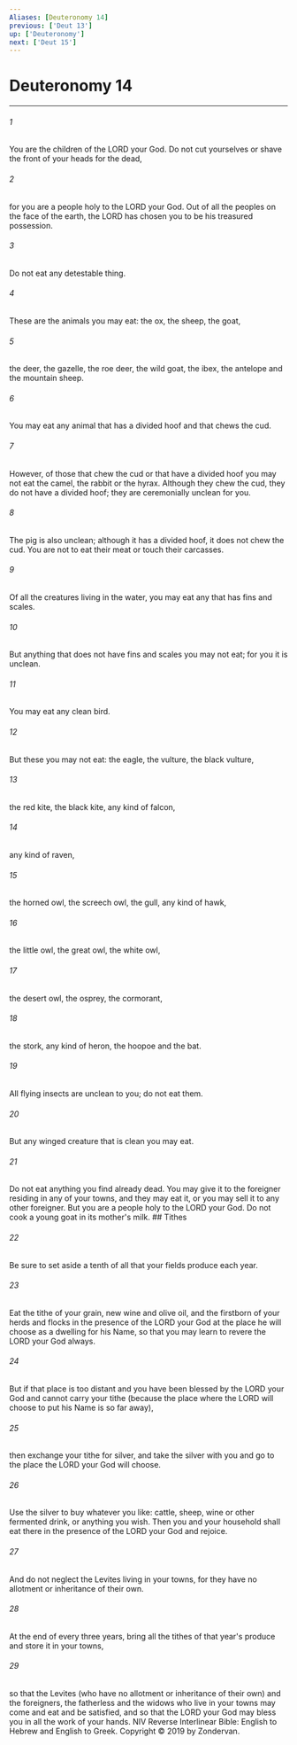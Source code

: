 ```yaml
---
Aliases: [Deuteronomy 14]
previous: ['Deut 13']
up: ['Deuteronomy']
next: ['Deut 15']
---
```

# Deuteronomy 14

***


###### 1 
You are the children of the LORD your God. Do not cut yourselves or shave the front of your heads for the dead, 

###### 2 
for you are a people holy to the LORD your God. Out of all the peoples on the face of the earth, the LORD has chosen you to be his treasured possession. 

###### 3 
Do not eat any detestable thing. 

###### 4 
These are the animals you may eat: the ox, the sheep, the goat, 

###### 5 
the deer, the gazelle, the roe deer, the wild goat, the ibex, the antelope and the mountain sheep. 

###### 6 
You may eat any animal that has a divided hoof and that chews the cud. 

###### 7 
However, of those that chew the cud or that have a divided hoof you may not eat the camel, the rabbit or the hyrax. Although they chew the cud, they do not have a divided hoof; they are ceremonially unclean for you. 

###### 8 
The pig is also unclean; although it has a divided hoof, it does not chew the cud. You are not to eat their meat or touch their carcasses. 

###### 9 
Of all the creatures living in the water, you may eat any that has fins and scales. 

###### 10 
But anything that does not have fins and scales you may not eat; for you it is unclean. 

###### 11 
You may eat any clean bird. 

###### 12 
But these you may not eat: the eagle, the vulture, the black vulture, 

###### 13 
the red kite, the black kite, any kind of falcon, 

###### 14 
any kind of raven, 

###### 15 
the horned owl, the screech owl, the gull, any kind of hawk, 

###### 16 
the little owl, the great owl, the white owl, 

###### 17 
the desert owl, the osprey, the cormorant, 

###### 18 
the stork, any kind of heron, the hoopoe and the bat. 

###### 19 
All flying insects are unclean to you; do not eat them. 

###### 20 
But any winged creature that is clean you may eat. 

###### 21 
Do not eat anything you find already dead. You may give it to the foreigner residing in any of your towns, and they may eat it, or you may sell it to any other foreigner. But you are a people holy to the LORD your God. Do not cook a young goat in its mother's milk. ## Tithes 

###### 22 
Be sure to set aside a tenth of all that your fields produce each year. 

###### 23 
Eat the tithe of your grain, new wine and olive oil, and the firstborn of your herds and flocks in the presence of the LORD your God at the place he will choose as a dwelling for his Name, so that you may learn to revere the LORD your God always. 

###### 24 
But if that place is too distant and you have been blessed by the LORD your God and cannot carry your tithe (because the place where the LORD will choose to put his Name is so far away), 

###### 25 
then exchange your tithe for silver, and take the silver with you and go to the place the LORD your God will choose. 

###### 26 
Use the silver to buy whatever you like: cattle, sheep, wine or other fermented drink, or anything you wish. Then you and your household shall eat there in the presence of the LORD your God and rejoice. 

###### 27 
And do not neglect the Levites living in your towns, for they have no allotment or inheritance of their own. 

###### 28 
At the end of every three years, bring all the tithes of that year's produce and store it in your towns, 

###### 29 
so that the Levites (who have no allotment or inheritance of their own) and the foreigners, the fatherless and the widows who live in your towns may come and eat and be satisfied, and so that the LORD your God may bless you in all the work of your hands. NIV Reverse Interlinear Bible: English to Hebrew and English to Greek. Copyright © 2019 by Zondervan.
